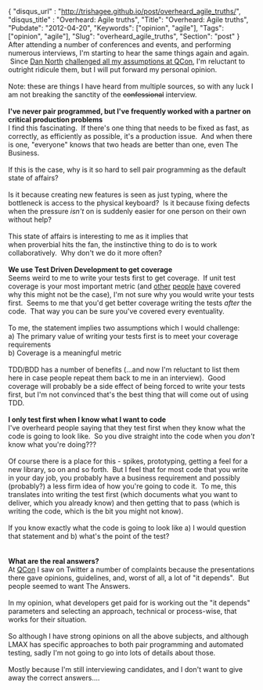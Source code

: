 {
 "disqus_url" : "http://trishagee.github.io/post/overheard_agile_truths/",
 "disqus_title" : "Overheard: Agile truths",
 "Title": "Overheard: Agile truths",
 "Pubdate": "2012-04-20",
 "Keywords": ["opinion", "agile"],
 "Tags": ["opinion", "agile"],
 "Slug": "overheard_agile_truths",
 "Section": "post"
}
After attending a number of conferences and events, and performing numerous interviews, I'm starting to hear the same things again and again. &nbsp;Since <a href="http://twitter.com/#!/tastapod">Dan North</a> <a href="http://qconlondon.com/london-2012/presentation/Decisions,%20decisions">challenged all my assumptions at QCon</a>, I'm reluctant to outright ridicule them, but I will put forward my personal opinion.<br /><br />Note: these are things I have heard from multiple sources, so with any luck I am not breaking the sanctity of the <strike>confessional</strike> interview.<br /><br /><b>I've never pair programmed, but I've frequently worked with a partner on critical production problems</b><br />I find this fascinating. &nbsp;If there's one thing that needs to be fixed as fast, as correctly, as efficiently as possible, it's a production issue. &nbsp;And when there is one, "everyone" knows that two heads are better than one, even The Business.<br /><br />If this is the case, why is it so hard to sell pair programming as the default state of affairs?<br /><br />Is it because creating new features is seen as just typing, where the bottleneck is access to the physical keyboard? &nbsp;Is it because fixing defects when the pressure <i>isn't</i> on is suddenly easier for one person on their own without help?<br /><br />This state of affairs is interesting to me as it implies that when&nbsp;proverbial&nbsp;hits the fan, the instinctive thing to do is to work collaboratively. &nbsp;Why don't we do it more often?<br /><br /><b>We use Test Driven Development to get coverage</b><br />Seems weird to me to write your tests first to get coverage. &nbsp;If unit test coverage is your most important metric (and <a href="http://craftedsw.blogspot.co.uk/2012/02/code-coverage-is-side-effect-and-not.html">other</a> <a href="http://goodenoughsoftware.net/2012/03/21/code-coverage/">people</a> <a href="http://martinfowler.com/bliki/TestCoverage.html">have</a> covered why this might not be the case), I'm not sure why you would write your tests first. &nbsp;Seems to me that you'd get better coverage writing the tests <i>after</i> the code. &nbsp;That way you can be sure you've covered every eventuality.<br /><br />To me, the statement implies two assumptions which I would challenge:<br />a) The primary value of writing your tests first is to meet your coverage requirements<br />b) Coverage is a meaningful metric<br /><br />TDD/BDD has a number of benefits (...and now I'm reluctant to list them here in case people repeat them back to me in an interview). &nbsp;Good coverage will probably be a side effect of being forced to write your tests first, but I'm not convinced that's the best thing that will come out of using TDD.<br /><br /><b>I only test first when I know what I want to code</b><br />I've overheard people saying that they test first when they know what the code is going to look like. &nbsp;So you dive straight into the code when you <i>don't</i> know what you're doing???<br /><br />Of course there is a place for this - spikes, prototyping, getting a feel for a new library, so on and so forth. &nbsp;But I feel that for most code that you write in your day job, you probably have a business requirement and possibly (probably?) a less firm idea of how you're going to code it. &nbsp;To me, this translates into writing the test first (which documents what you want to deliver, which you already know) and then getting that to pass (which is writing the code, which is the bit you might not know). <br /><br />If you know exactly what the code is going to look like a) I would question that statement and b) what's the point of the test?<br /><br /><br /><b>What are the real answers?</b><br />At <a href="http://mechanitis.blogspot.co.uk/2012/03/qcon-london-2012.html">QCon</a> I saw on Twitter a number of complaints because the presentations there gave opinions, guidelines, and, worst of all, a lot of "it depends". &nbsp;But people seemed to want The Answers.<br /><br />In my opinion, what developers get paid for is working out the "it depends" parameters and selecting an approach, technical or process-wise, that works for their situation.<br /><br />So although I have strong opinions on all the above subjects, and although LMAX has specific approaches to both pair programming and automated testing, sadly I'm not going to go into lots of details about those.<br /><br />Mostly because I'm still interviewing candidates, and I don't want to give away the correct answers....
